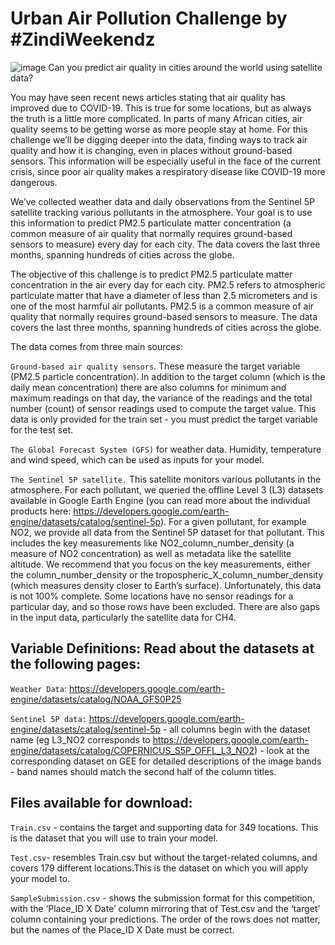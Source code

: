 # Urban Air Pollution Challenge by #ZindiWeekendz
![image](https://user-images.githubusercontent.com/37707687/79140104-1a3e0680-7dd5-11ea-937a-dc060ac089cc.png)
Can you predict air quality in cities around the world using satellite data?

You may have seen recent news articles stating that air quality has improved due to COVID-19. This is true for some locations, but as always the truth is a little more complicated. In parts of many African cities, air quality seems to be getting worse as more people stay at home. For this challenge we’ll be digging deeper into the data, finding ways to track air quality and how it is changing, even in places without ground-based sensors. This information will be especially useful in the face of the current crisis, since poor air quality makes a respiratory disease like COVID-19 more dangerous.

We’ve collected weather data and daily observations from the Sentinel 5P satellite tracking various pollutants in the atmosphere. Your goal is to use this information to predict PM2.5 particulate matter concentration (a common measure of air quality that normally requires ground-based sensors to measure) every day for each city. The data covers the last three months, spanning hundreds of cities across the globe.

The objective of this challenge is to predict PM2.5 particulate matter concentration in the air every day for each city. PM2.5 refers to atmospheric particulate matter that have a diameter of less than 2.5 micrometers and is one of the most harmful air pollutants. PM2.5 is a common measure of air quality that normally requires ground-based sensors to measure. The data covers the last three months, spanning hundreds of cities across the globe.

The data comes from three main sources:

`Ground-based air quality sensors`. These measure the target variable (PM2.5 particle concentration). In addition to the target column (which is the daily mean concentration) there are also columns for minimum and maximum readings on that day, the variance of the readings and the total number (count) of sensor readings used to compute the target value. This data is only provided for the train set - you must predict the target variable for the test set.

`The Global Forecast System (GFS)` for weather data. Humidity, temperature and wind speed, which can be used as inputs for your model.

`The Sentinel 5P satellite.` This satellite monitors various pollutants in the atmosphere. For each pollutant, we queried the offline Level 3 (L3) datasets available in Google Earth Engine (you can read more about the individual products here: https://developers.google.com/earth-engine/datasets/catalog/sentinel-5p). For a given pollutant, for example NO2, we provide all data from the Sentinel 5P dataset for that pollutant. This includes the key measurements like NO2_column_number_density (a measure of NO2 concentration) as well as metadata like the satellite altitude. We recommend that you focus on the key measurements, either the column_number_density or the tropospheric_X_column_number_density (which measures density closer to Earth’s surface).
Unfortunately, this data is not 100% complete. Some locations have no sensor readings for a particular day, and so those rows have been excluded. There are also gaps in the input data, particularly the satellite data for CH4.

## Variable Definitions: Read about the datasets at the following pages:

`Weather Data`: https://developers.google.com/earth-engine/datasets/catalog/NOAA_GFS0P25

`Sentinel 5P data:` https://developers.google.com/earth-engine/datasets/catalog/sentinel-5p - all columns begin with the dataset name (eg L3_NO2 corresponds to https://developers.google.com/earth-engine/datasets/catalog/COPERNICUS_S5P_OFFL_L3_NO2) - look at the corresponding dataset on GEE for detailed descriptions of the image bands - band names should match the second half of the column titles.

## Files available for download:

`Train.csv` - contains the target and supporting data for 349 locations. This is the dataset that you will use to train your model.

`Test.csv`- resembles Train.csv but without the target-related columns, and covers 179 different locations.This is the dataset on which you will apply your model to.

`SampleSubmission.csv` - shows the submission format for this competition, with the ‘Place_ID X Date’ column mirroring that of Test.csv and the ‘target’ column containing your predictions. The order of the rows does not matter, but the names of the Place_ID X Date must be correct.
